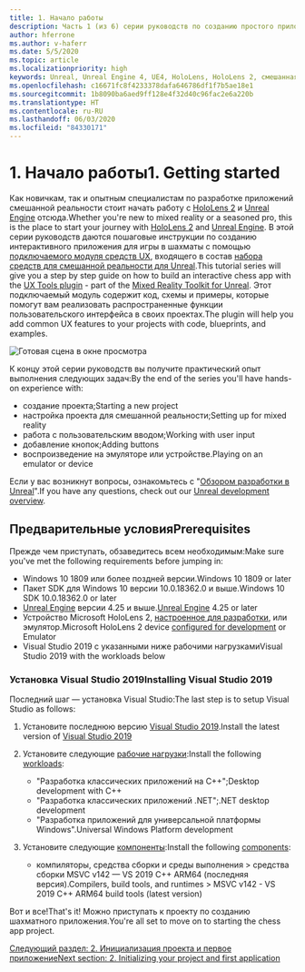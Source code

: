 ```yaml
---
title: 1. Начало работы
description: Часть 1 (из 6) серии руководств по созданию простого приложения для игры в шахматы с помощью Unreal Engine 4 и подключаемого модуля средств UX из набора средств для смешанной реальности
author: hferrone
ms.author: v-haferr
ms.date: 5/5/2020
ms.topic: article
ms.localizationpriority: high
keywords: Unreal, Unreal Engine 4, UE4, HoloLens, HoloLens 2, смешанная реальность, учебник, начало работы, MRTK, UXT, средства разработки пользовательского интерфейса, средства UX, документация
ms.openlocfilehash: c16671fc8f4233378dafa646786df1f7b5ae18e1
ms.sourcegitcommit: 1b8090ba6aed9ff128e4f32d40c96fac2e6a220b
ms.translationtype: HT
ms.contentlocale: ru-RU
ms.lasthandoff: 06/03/2020
ms.locfileid: "84330171"
---
```

# <a name="1-getting-started"></a><span data-ttu-id="abc7a-104">1. Начало работы</span><span class="sxs-lookup"><span data-stu-id="abc7a-104">1. Getting started</span></span>

<span data-ttu-id="abc7a-105">Как новичкам, так и опытным специалистам по разработке приложений смешанной реальности стоит начать работу с [HoloLens 2](https://docs.microsoft.com/windows/mixed-reality/) и [Unreal Engine](https://www.unrealengine.com/en-US/) отсюда.</span><span class="sxs-lookup"><span data-stu-id="abc7a-105">Whether you're new to mixed reality or a seasoned pro, this is the place to start your journey with [HoloLens 2](https://docs.microsoft.com/windows/mixed-reality/) and [Unreal Engine](https://www.unrealengine.com/en-US/).</span></span> <span data-ttu-id="abc7a-106">В этой серии руководств даются пошаговые инструкции по созданию интерактивного приложения для игры в шахматы с помощью [подключаемого модуля средств UX](https://github.com/microsoft/MixedReality-UXTools-Unreal), входящего в состав [набора средств для смешанной реальности для Unreal](https://github.com/microsoft/MixedRealityToolkit-Unreal).</span><span class="sxs-lookup"><span data-stu-id="abc7a-106">This tutorial series will give you a step by step guide on how to build an interactive chess app with the [UX Tools plugin](https://github.com/microsoft/MixedReality-UXTools-Unreal) - part of the [Mixed Reality Toolkit for Unreal](https://github.com/microsoft/MixedRealityToolkit-Unreal).</span></span> <span data-ttu-id="abc7a-107">Этот подключаемый модуль содержит код, схемы и примеры, которые помогут вам реализовать распространенные функции пользовательского интерфейса в своих проектах.</span><span class="sxs-lookup"><span data-stu-id="abc7a-107">The plugin will help you add common UX features to your projects with code, blueprints, and examples.</span></span> 

![Готовая сцена в окне просмотра](images/unreal-uxt/5-endscene.PNG)

<span data-ttu-id="abc7a-109">К концу этой серии руководств вы получите практический опыт выполнения следующих задач:</span><span class="sxs-lookup"><span data-stu-id="abc7a-109">By the end of the series you'll have hands-on experience with:</span></span>
* <span data-ttu-id="abc7a-110">создание проекта;</span><span class="sxs-lookup"><span data-stu-id="abc7a-110">Starting a new project</span></span>
* <span data-ttu-id="abc7a-111">настройка проекта для смешанной реальности;</span><span class="sxs-lookup"><span data-stu-id="abc7a-111">Setting up for mixed reality</span></span>
* <span data-ttu-id="abc7a-112">работа с пользовательским вводом;</span><span class="sxs-lookup"><span data-stu-id="abc7a-112">Working with user input</span></span>
* <span data-ttu-id="abc7a-113">добавление кнопок;</span><span class="sxs-lookup"><span data-stu-id="abc7a-113">Adding buttons</span></span>
* <span data-ttu-id="abc7a-114">воспроизведение на эмуляторе или устройстве.</span><span class="sxs-lookup"><span data-stu-id="abc7a-114">Playing on an emulator or device</span></span>

<span data-ttu-id="abc7a-115">Если у вас возникнут вопросы, ознакомьтесь с "[Обзором разработки в Unreal](https://docs.microsoft.com/windows/mixed-reality/unreal-development-overview)".</span><span class="sxs-lookup"><span data-stu-id="abc7a-115">If you have any questions, check out our [Unreal development overview](https://docs.microsoft.com/windows/mixed-reality/unreal-development-overview).</span></span>

## <a name="prerequisites"></a><span data-ttu-id="abc7a-116">Предварительные условия</span><span class="sxs-lookup"><span data-stu-id="abc7a-116">Prerequisites</span></span>
<span data-ttu-id="abc7a-117">Прежде чем приступать, обзаведитесь всем необходимым:</span><span class="sxs-lookup"><span data-stu-id="abc7a-117">Make sure you've met the following requirements before jumping in:</span></span>
* <span data-ttu-id="abc7a-118">Windows 10 1809 или более поздней версии.</span><span class="sxs-lookup"><span data-stu-id="abc7a-118">Windows 10 1809 or later</span></span>
* <span data-ttu-id="abc7a-119">Пакет SDK для Windows 10 версии 10.0.18362.0 и выше.</span><span class="sxs-lookup"><span data-stu-id="abc7a-119">Windows 10 SDK 10.0.18362.0 or later</span></span>
* <span data-ttu-id="abc7a-120">[Unreal Engine](https://www.unrealengine.com/en-US/get-now) версии 4.25 и выше.</span><span class="sxs-lookup"><span data-stu-id="abc7a-120">[Unreal Engine](https://www.unrealengine.com/en-US/get-now) 4.25 or later</span></span>
* <span data-ttu-id="abc7a-121">Устройство Microsoft HoloLens 2, [настроенное для разработки](using-visual-studio.md#enabling-developer-mode), или эмулятор.</span><span class="sxs-lookup"><span data-stu-id="abc7a-121">Microsoft HoloLens 2 device [configured for development](using-visual-studio.md#enabling-developer-mode) or Emulator</span></span>
* <span data-ttu-id="abc7a-122">Visual Studio 2019 с указанными ниже рабочими нагрузками</span><span class="sxs-lookup"><span data-stu-id="abc7a-122">Visual Studio 2019 with the workloads below</span></span>

### <a name="installing-visual-studio-2019"></a><span data-ttu-id="abc7a-123">Установка Visual Studio 2019</span><span class="sxs-lookup"><span data-stu-id="abc7a-123">Installing Visual Studio 2019</span></span>
<span data-ttu-id="abc7a-124">Последний шаг — установка Visual Studio:</span><span class="sxs-lookup"><span data-stu-id="abc7a-124">The last step is to setup Visual Studio as follows:</span></span>
1. <span data-ttu-id="abc7a-125">Установите последнюю версию [Visual Studio 2019](https://visualstudio.microsoft.com/downloads/).</span><span class="sxs-lookup"><span data-stu-id="abc7a-125">Install the latest version of [Visual Studio 2019](https://visualstudio.microsoft.com/downloads/)</span></span>
2. <span data-ttu-id="abc7a-126">Установите следующие [рабочие нагрузки](https://docs.microsoft.com/visualstudio/install/modify-visual-studio?view=vs-2019#modify-workloads):</span><span class="sxs-lookup"><span data-stu-id="abc7a-126">Install the following [workloads](https://docs.microsoft.com/visualstudio/install/modify-visual-studio?view=vs-2019#modify-workloads):</span></span>
    * <span data-ttu-id="abc7a-127">"Разработка классических приложений на C++";</span><span class="sxs-lookup"><span data-stu-id="abc7a-127">Desktop development with C++</span></span>
    * <span data-ttu-id="abc7a-128">"Разработка классических приложений .NET";</span><span class="sxs-lookup"><span data-stu-id="abc7a-128">.NET desktop development</span></span>
    * <span data-ttu-id="abc7a-129">"Разработка приложений для универсальной платформы Windows".</span><span class="sxs-lookup"><span data-stu-id="abc7a-129">Universal Windows Platform development</span></span>

3. <span data-ttu-id="abc7a-130">Установите следующие [компоненты](https://docs.microsoft.com/visualstudio/install/modify-visual-studio?view=vs-2019#modify-individual-components):</span><span class="sxs-lookup"><span data-stu-id="abc7a-130">Install the following [components](https://docs.microsoft.com/visualstudio/install/modify-visual-studio?view=vs-2019#modify-individual-components):</span></span>
    * <span data-ttu-id="abc7a-131">компиляторы, средства сборки и среды выполнения > средства сборки MSVC v142 — VS 2019 C++ ARM64 (последняя версия).</span><span class="sxs-lookup"><span data-stu-id="abc7a-131">Compilers, build tools, and runtimes > MSVC v142 - VS 2019 C++ ARM64 build tools (latest version)</span></span>

<span data-ttu-id="abc7a-132">Вот и все!</span><span class="sxs-lookup"><span data-stu-id="abc7a-132">That's it!</span></span> <span data-ttu-id="abc7a-133">Можно приступать к проекту по созданию шахматного приложения.</span><span class="sxs-lookup"><span data-stu-id="abc7a-133">You're all set to move on to starting the chess app project.</span></span>

[<span data-ttu-id="abc7a-134">Следующий раздел: 2. Инициализация проекта и первое приложение</span><span class="sxs-lookup"><span data-stu-id="abc7a-134">Next section: 2. Initializing your project and first application</span></span>](unreal-uxt-ch2.md)